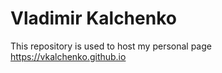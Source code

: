 # Vladimir Kalchenko

This repository is used to host my personal page https://vkalchenko.github.io
